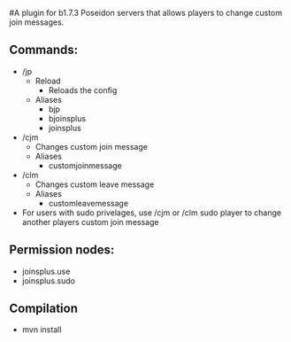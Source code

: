 #A plugin for b1.7.3 Poseidon servers that allows players to change custom join messages.

## Commands:
 - /jp
     - Reload
         - Reloads the config
     - Aliases
         - bjp
         - bjoinsplus
         - joinsplus
 - /cjm
     - Changes custom join message
     - Aliases
         - customjoinmessage
 - /clm
     - Changes custom leave message
     - Aliases
         - customleavemessage
 - For users with sudo privelages, use /cjm or /clm sudo player to change another players custom join message
## Permission nodes:
 - joinsplus.use
 - joinsplus.sudo
## Compilation
 - mvn install
